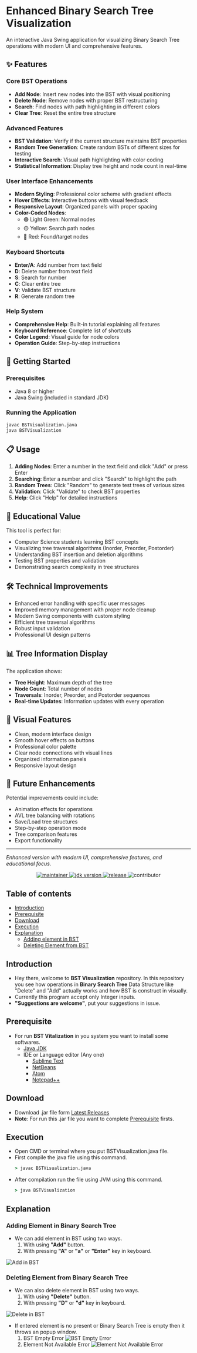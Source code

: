 # Enhanced Binary Search Tree Visualization

An interactive Java Swing application for visualizing Binary Search Tree operations with modern UI and comprehensive features.

## ✨ Features

### Core BST Operations
- **Add Node**: Insert new nodes into the BST with visual positioning
- **Delete Node**: Remove nodes with proper BST restructuring
- **Search**: Find nodes with path highlighting in different colors
- **Clear Tree**: Reset the entire tree structure

### Advanced Features
- **BST Validation**: Verify if the current structure maintains BST properties
- **Random Tree Generation**: Create random BSTs of different sizes for testing
- **Interactive Search**: Visual path highlighting with color coding
- **Statistical Information**: Display tree height and node count in real-time

### User Interface Enhancements
- **Modern Styling**: Professional color scheme with gradient effects
- **Hover Effects**: Interactive buttons with visual feedback  
- **Responsive Layout**: Organized panels with proper spacing
- **Color-Coded Nodes**: 
  - 🟢 Light Green: Normal nodes
  - 🟡 Yellow: Search path nodes  
  - 🔴 Red: Found/target nodes

### Keyboard Shortcuts
- **Enter/A**: Add number from text field
- **D**: Delete number from text field
- **S**: Search for number
- **C**: Clear entire tree
- **V**: Validate BST structure
- **R**: Generate random tree

### Help System
- **Comprehensive Help**: Built-in tutorial explaining all features
- **Keyboard Reference**: Complete list of shortcuts
- **Color Legend**: Visual guide for node colors
- **Operation Guide**: Step-by-step instructions

## 🚀 Getting Started

### Prerequisites
- Java 8 or higher
- Java Swing (included in standard JDK)

### Running the Application
```bash
javac BSTVisualization.java
java BSTVisualization
```

## 📋 Usage

1. **Adding Nodes**: Enter a number in the text field and click "Add" or press Enter
2. **Searching**: Enter a number and click "Search" to highlight the path
3. **Random Trees**: Click "Random" to generate test trees of various sizes
4. **Validation**: Click "Validate" to check BST properties
5. **Help**: Click "Help" for detailed instructions

## 🎯 Educational Value

This tool is perfect for:
- Computer Science students learning BST concepts
- Visualizing tree traversal algorithms (Inorder, Preorder, Postorder)
- Understanding BST insertion and deletion algorithms
- Testing BST properties and validation
- Demonstrating search complexity in tree structures

## 🛠️ Technical Improvements

- Enhanced error handling with specific user messages
- Improved memory management with proper node cleanup
- Modern Swing components with custom styling
- Efficient tree traversal algorithms
- Robust input validation
- Professional UI design patterns

## 📊 Tree Information Display

The application shows:
- **Tree Height**: Maximum depth of the tree
- **Node Count**: Total number of nodes
- **Traversals**: Inorder, Preorder, and Postorder sequences
- **Real-time Updates**: Information updates with every operation

## 🎨 Visual Features

- Clean, modern interface design
- Smooth hover effects on buttons
- Professional color palette
- Clear node connections with visual lines
- Organized information panels
- Responsive layout design

## 🔧 Future Enhancements

Potential improvements could include:
- Animation effects for operations
- AVL tree balancing with rotations  
- Save/Load tree structures
- Step-by-step operation mode
- Tree comparison features
- Export functionality

---

*Enhanced version with modern UI, comprehensive features, and educational focus.*

<p align="center">
	<a href="https://github.com/urvesh254" title="profile">
	<img src="https://img.shields.io/badge/maintainer-urvesh254-blue" alt="maintainer">
	</a>
	<a href="https://www.oracle.com/in/java/technologies/javase-downloads.html" title="JDK Download">
		<img src="https://img.shields.io/badge/JDK-%3E%3D%20v8-blue" alt="jdk version">
	</a>
	<a href="https://github.com/urvesh254/BST-Visualization/releases">
		<img src="https://img.shields.io/badge/release-1.0.0-blue" alt="release">
	</a>
	<img src="https://img.shields.io/badge/contributor-welcome-brightgreen" alt="contributor">
</p>

## Table of contents
* [Introduction](#introduction)
* [Prerequisite](#prerequisite)
* [Download](#download)
* [Execution](#execution)
* [Explanation](#explanation)
	* [Adding element in BST](#adding-element-in-binary-search-tree)
	* [Deleting Element from BST](#deleting-element-from-binary-search-tree)

## Introduction
- Hey there, welcome to **BST Visualization** repository. In this repository you see how operations in **Binary Search Tree** Data Structure like "Delete" and "Add" actually works and how BST is construct in visually.
- Currently this program accept only Integer inputs.
- **"Suggestions are welcome"**, put your suggestions in issue.

## Prerequisite 
-   For run **BST Vitalization** in you system you want to install some softwares.
	 - [Java JDK ](https://www.oracle.com/in/java/technologies/javase-downloads.html "Java JDK") 	
	 - IDE or Language editor (Any one)
		 - [Sublime Text](https://www.sublimetext.com/ "Sublime Text") 
		 - [NetBeans](https://netbeans.org/ "NetBeans IDE")
		 - [Atom](https://atom.io/ "Atom")
		 - [Notepad++](https://notepad-plus-plus.org/downloads/ "Notepad++")

## Download
- Download .jar file form [Latest Releases](https://github.com/urvesh254/BST-Visualization/releases "Download")
- **Note**: For run this .jar file you want to complete [Prerequisite](#prerequisite) firsts.

## Execution
- Open CMD or terminal where you put BSTVisualization.java file.
- First compile the java file using this command.
	```cmd
	> javac BSTVisualization.java
	```
- After compilation run the file using JVM using this command.
	```cmd
	> java BSTVisualization
	```

## Explanation
### Adding Element in Binary Search Tree
- We can add element in BST using two ways.
	1. With using **"Add"** button.
	2. With pressing **"A"** or **"a"** or **"Enter"** key in keyboard.
	
![Add in BST](https://user-images.githubusercontent.com/55116730/102015789-a6009c00-3d83-11eb-8ae9-bf47b3fd6c67.gif "Adding Element in BST")

### Deleting Element from Binary Search Tree
- We can also delete element in BST using two ways.
	1. With using **"Delete"** button.
	2. With pressing **"D"** or **"d"** key in keyboard.

![Delete in BST](https://user-images.githubusercontent.com/55116730/102015791-a9942300-3d83-11eb-9c0f-4befc0288583.gif)
- If entered element is no present or Binary Search Tree is empty then it throws an popup window.
	1. BST Empty Error
![BST Empty Error](https://user-images.githubusercontent.com/55116730/102014950-9b8fd380-3d7e-11eb-845b-9ff621e5c559.jpg "BST Empty Error")
	2. Element Not Available Error
![Element Not Available Error](https://user-images.githubusercontent.com/55116730/102014949-9a5ea680-3d7e-11eb-9288-d9d3bc018ba8.jpg "Element Not Available Error")
